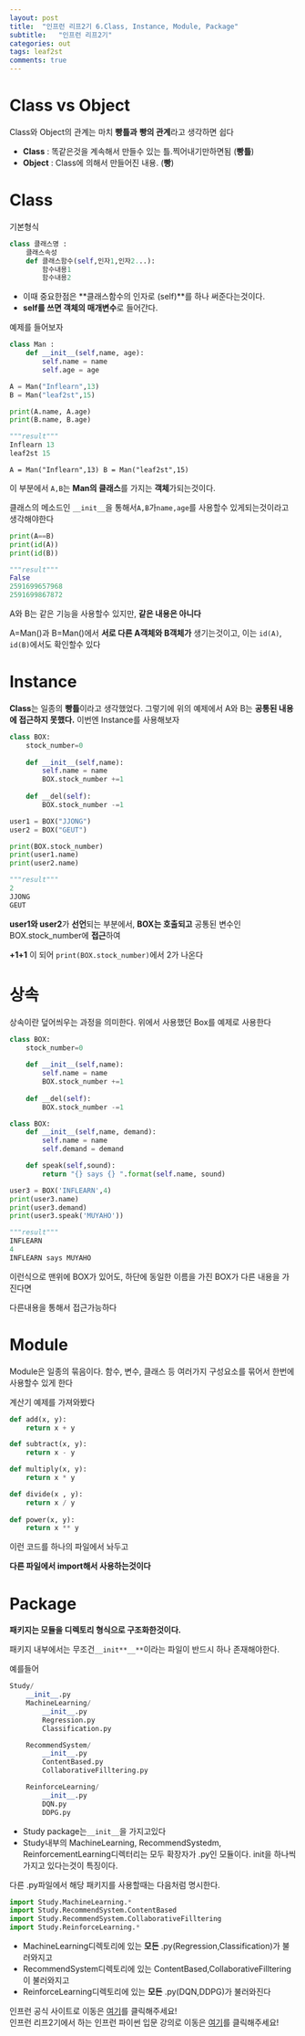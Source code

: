 ```yaml
---
layout: post
title:  "인프런 리프2기 6.Class, Instance, Module, Package"
subtitle:   "인프런 리프2기"
categories: out
tags: leaf2st
comments: true
---
```


# Class vs Object

Class와 Object의 관계는 마치 **빵틀과** **빵의 관계**라고 생각하면 쉽다

- **Class** : 똑같은것을 계속해서 만들수 있는 틀.찍어내기만하면됨 (**빵틀**)
- **Object** : Class에 의해서 만들어진 내용. (**빵**)

# Class

기본형식

```python
class 클래스명 :
	클래스속성
	def 클래스함수(self,인자1,인자2...):
		함수내용1
		함수내용2
```

- 이때 중요한점은 **클래스함수의 인자로 (self)**를 하나 써준다는것이다.
- **self를 쓰면 객체의 매개변수**로 들어간다.

예제를 들어보자

```python
class Man :
	def __init__(self,name, age):
		self.name = name
		self.age = age

A = Man("Inflearn",13)
B = Man("leaf2st",15)

print(A.name, A.age)
print(B.name, B.age)
```

```python
"""result"""
Inflearn 13
leaf2st 15
```

`A = Man("Inflearn",13)
B = Man("leaf2st",15)`

이 부분에서 `A,B`는 **Man의 클래스**를 가지는 **객체**가되는것이다.

클래스의 메소드인 `__init__`을 통해서`A,B`가`name,age`를 사용할수 있게되는것이라고 생각해야한다

```python
print(A==B)
print(id(A))
print(id(B))
```

```python
"""result"""
False
2591699657968
2591699867872
```

A와 B는 같은 기능을 사용할수 있지만, **같은 내용은 아니다**

A=Man()과 B=Man()에서 **서로 다른 A객체와 B객체가** 생기는것이고, 이는 `id(A)`, `id(B)`에서도 확인할수 있다

# Instance

**Class**는 일종의 **빵틀**이라고 생각했었다. 그렇기에 위의 예제에서 A와 B는 **공통된 내용에 접근하지 못했다.** 이번엔 Instance를 사용해보자

```python
class BOX:
	stock_number=0
	
	def __init__(self,name):
		self.name = name
		BOX.stock_number +=1
	
	def __del(self):
		BOX.stock_number -=1

user1 = BOX("JJONG")
user2 = BOX("GEUT")

print(BOX.stock_number)
print(user1.name)
print(user2.name)
```

```python
"""result"""
2
JJONG
GEUT
```

**user1와 user2**가 **선언**되는 부분에서, **BOX는 호출되고** 공통된 변수인 BOX.stock_number에 **접근**하여

**+1+1** 이 되어 `print(BOX.stock_number)`에서 2가 나온다

# 상속

상속이란 덮어씌우는 과정을 의미한다. 위에서 사용했던 Box를 예제로 사용한다

```python
class BOX:
	stock_number=0
	
	def __init__(self,name):
		self.name = name
		BOX.stock_number +=1
	
	def __del(self):
		BOX.stock_number -=1

class BOX:
	def __init__(self,name, demand):
		self.name = name
		self.demand = demand

	def speak(self,sound):
		return "{} says {} ".format(self.name, sound)

user3 = BOX('INFLEARN',4)
print(user3.name)
print(user3.demand)
print(user3.speak('MUYAHO'))
```

```python
"""result"""
INFLEARN
4
INFLEARN says MUYAHO
```

이런식으로 맨위에 BOX가 있어도, 하단에 동일한 이름을 가진 BOX가 다른 내용을 가진다면

다른내용을 통해서 접근가능하다

# Module

Module은 일종의 묶음이다. 함수, 변수, 클래스 등 여러가지 구성요소를 묶어서 한번에 사용할수 있게 한다

계산기 예제를 가져와봤다

```python
def add(x, y):
    return x + y

def subtract(x, y):
    return x - y

def multiply(x, y):
    return x * y

def divide(x , y):
    return x / y
    
def power(x, y):
    return x ** y
```

이런 코드를 하나의 파일에서 놔두고

**다른 파일에서 import해서 사용하는것이다**

# Package

**패키지는 모듈을 디렉토리 형식으로 구조화한것이다.** 

패키지 내부에서는 무조건`__init**__**`이라는 파일이 반드시 하나 존재해야한다.

예를들어 

```python
Study/
    __init__.py
    MachineLearning/
        __init__.py
        Regression.py
        Classification.py

    RecommendSystem/
        __init__.py
        ContentBased.py
        CollaborativeFilltering.py

    ReinforceLearning/
        __init__.py
        DQN.py
        DDPG.py
```

- Study package는`__init__`을 가지고있다
- Study내부의 MachineLearning, RecommendSystedm, ReinforcementLearning디렉터리는 모두 확장자가 .py인 모듈이다. init을 하나씩 가지고 있다는것이 특징이다.

다른 .py파일에서 해당 패키지를 사용할때는 다음처럼 명시한다.

```python
import Study.MachineLearning.*
import Study.RecommendSystem.ContentBased
import Study.RecommendSystem.CollaborativeFilltering
import Study.ReinforceLearning.*
```

- MachineLearning디렉토리에 있는 **모든** .py(Regression,Classification)가 불러와지고
- RecommendSystem디렉토리에 있는 ContentBased,CollaborativeFilltering이 불러와지고
- ReinforceLearning디렉토리에 있는 **모든** .py(DQN,DDPG)가 불러와진다
  
인프런 공식 사이트로 이동은 [여기](https://www.inflearn.com/)를 클릭해주세요!  
인프런 리프2기에서 하는 인프런 파이썬 입문 강의로 이동은 [여기](https://www.inflearn.com/course/%ED%94%84%EB%A1%9C%EA%B7%B8%EB%9E%98%EB%B0%8D-%ED%8C%8C%EC%9D%B4%EC%8D%AC-%EC%9E%85%EB%AC%B8-%EC%9D%B8%ED%94%84%EB%9F%B0-%EC%98%A4%EB%A6%AC%EC%A7%80%EB%84%90)를 클릭해주세요!    


